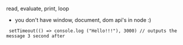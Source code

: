 read, evaluate, print, loop

* you don't have window, document, dom api's in node :)


``` setTimeout(() => console.log ("Hello!!!"), 3000) // outputs the message 3 second after```